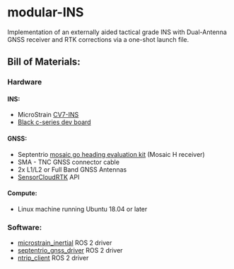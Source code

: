 # modular-INS
Implementation of an externally aided tactical grade INS with Dual-Antenna GNSS receiver and RTK corrections via a one-shot launch file.
<br/>
## Bill of Materials:
### Hardware
#### INS:
- MicroStrain [CV7-INS](https://www.hbkworld.com/en/products/transducers/inertial-sensors/inertial-navigation-systems--ins-/3dm-cv7-ins)
- [Black c-series dev board](https://www.hbkworld.com/en/products/transducers/inertial-sensors/inertial-sensors-accessories/p-6212-3009) 
#### GNSS:
- Septentrio [mosaic go heading evaluation kit](https://www.septentrio.com/en/products/gnss-receivers/gnss-receiver-modules/mosaic-h-evaluation-kit) (Mosaic H receiver)
- SMA - TNC GNSS connector cable
- 2x L1/L2 or Full Band GNSS Antennas
- [SensorCloudRTK](https://rtkapp.sensorcloud.com/) API
#### Compute:
- Linux machine running Ubuntu 18.04 or later
### Software:
- [microstrain_inertial](https://github.com/LORD-MicroStrain/microstrain_inertial/tree/ros2) ROS 2 driver
- [septentrio_gnss_driver](https://github.com/septentrio-gnss/septentrio_gnss_driver) ROS 2 driver
- [ntrip_client](https://github.com/LORD-MicroStrain/ntrip_client/tree/ros2) ROS 2 driver
